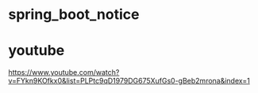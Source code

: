 # spring_boot_notice

# youtube   
https://www.youtube.com/watch?v=FYkn9KOfkx0&list=PLPtc9qD1979DG675XufGs0-gBeb2mrona&index=1
